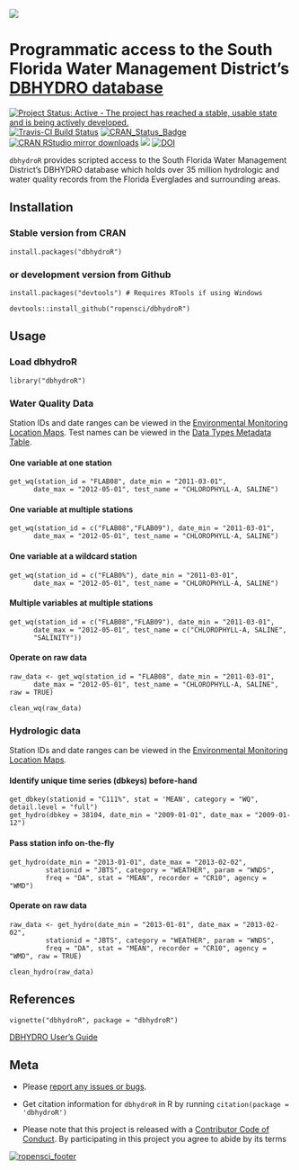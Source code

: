 
<!-- README.md is generated from README.Rmd. Please edit that file -->

![](https://github.com/ropensci/dbhydroR/raw/master/inst/images/profile.png)

# Programmatic access to the South Florida Water Management District’s [DBHYDRO database](https://www.sfwmd.gov/science-data/dbhydro)

[![Project Status: Active - The project has reached a stable, usable
state and is being actively
developed.](https://www.repostatus.org/badges/latest/active.svg)](https://www.repostatus.org/#active)
[![Travis-CI Build
Status](https://travis-ci.org/ropensci/dbhydroR.svg?branch=master)](https://travis-ci.org/ropensci/dbhydroR)
[![CRAN\_Status\_Badge](https://www.r-pkg.org/badges/version/dbhydroR)](https://cran.r-project.org/package=dbhydroR)
[![CRAN RStudio mirror
downloads](https://cranlogs.r-pkg.org/badges/dbhydroR)](https://cran.r-project.org/package=dbhydroR)
[![](https://badges.ropensci.org/61_status.svg)](https://github.com/ropensci/onboarding/issues/61)
[![DOI](https://zenodo.org/badge/64503356.svg)](https://zenodo.org/badge/latestdoi/64503356)

`dbhydroR` provides scripted access to the South Florida Water
Management District’s DBHYDRO database which holds over 35 million
hydrologic and water quality records from the Florida Everglades and
surrounding areas.

## Installation

### Stable version from CRAN

`install.packages("dbhydroR")`

### or development version from Github

`install.packages("devtools") # Requires RTools if using Windows`

`devtools::install_github("ropensci/dbhydroR")`

## Usage

### Load dbhydroR

`library("dbhydroR")`

### Water Quality Data

Station IDs and date ranges can be viewed in the [Environmental
Monitoring Location
Maps](https://www.sfwmd.gov/documents-by-tag/emmaps). Test names can be
viewed in the [Data Types Metadata
Table](https://my.sfwmd.gov/dbhydroplsql/show_dbkey_info.show_data_type_info).

#### One variable at one station

    get_wq(station_id = "FLAB08", date_min = "2011-03-01", 
          date_max = "2012-05-01", test_name = "CHLOROPHYLL-A, SALINE")

#### One variable at multiple stations

    get_wq(station_id = c("FLAB08","FLAB09"), date_min = "2011-03-01",
          date_max = "2012-05-01", test_name = "CHLOROPHYLL-A, SALINE")

#### One variable at a wildcard station

    get_wq(station_id = c("FLAB0%"), date_min = "2011-03-01", 
          date_max = "2012-05-01", test_name = "CHLOROPHYLL-A, SALINE")

#### Multiple variables at multiple stations

    get_wq(station_id = c("FLAB08","FLAB09"), date_min = "2011-03-01",
          date_max = "2012-05-01", test_name = c("CHLOROPHYLL-A, SALINE",
          "SALINITY"))

#### Operate on raw data

    raw_data <- get_wq(station_id = "FLAB08", date_min = "2011-03-01", 
          date_max = "2012-05-01", test_name = "CHLOROPHYLL-A, SALINE", raw = TRUE)

    clean_wq(raw_data)

### Hydrologic data

Station IDs and date ranges can be viewed in the [Environmental
Monitoring Location
Maps](https://www.sfwmd.gov/documents-by-tag/emmaps).

#### Identify unique time series (dbkeys) before-hand

    get_dbkey(stationid = "C111%", stat = 'MEAN', category = "WQ", detail.level = "full")
    get_hydro(dbkey = 38104, date_min = "2009-01-01", date_max = "2009-01-12")

#### Pass station info on-the-fly

    get_hydro(date_min = "2013-01-01", date_max = "2013-02-02",
             stationid = "JBTS", category = "WEATHER", param = "WNDS",
             freq = "DA", stat = "MEAN", recorder = "CR10", agency = "WMD")

#### Operate on raw data

    raw_data <- get_hydro(date_min = "2013-01-01", date_max = "2013-02-02",
             stationid = "JBTS", category = "WEATHER", param = "WNDS",
             freq = "DA", stat = "MEAN", recorder = "CR10", agency = "WMD", raw = TRUE)
             
    clean_hydro(raw_data)

## References

`vignette("dbhydroR", package = "dbhydroR")`

[DBHYDRO User’s
Guide](https://www.sfwmd.gov/sites/default/files/documents/dbhydrobrowseruserdocumentation.pdf)

## Meta

-   Please [report any issues or
    bugs](https://github.com/ropensci/dbhydroR/issues).

-   Get citation information for `dbhydroR` in R by running
    `citation(package = 'dbhydroR')`

-   Please note that this project is released with a [Contributor Code
    of
    Conduct](https://github.com/ropensci/dbhydroR/blob/master/CONDUCT.md).
    By participating in this project you agree to abide by its terms

[![ropensci\_footer](https://ropensci.org/public_images/github_footer.png)](https://ropensci.org)
